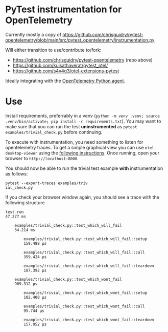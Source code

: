 # PyTest instrumentation for OpenTelemetry

Currently mostly a copy of https://github.com/chrisguidry/pytest-opentelemetry/blob/main/src/pytest_opentelemetry/instrumentation.py

Will either transition to use/contribute to/fork:

- https://github.com/chrisguidry/pytest-opentelemetry (repo above)
- https://github.com/kuisathaverat/pytest_otel/
- https://github.com/s4v4g3/otel-extensions-pytest

Ideally integrating with the [OpenTelemetry Python agent](https://opentelemetry.io/docs/zero-code/python/).

# Use

Install requirements, preferrably in a venv (`python -m venv .venv; source .venv/bin/activate; pip install -r requirements.txt`). You may want to make sure that you can run the test **uninstrumented** as `pytest examples/trivial_check.py` before continuing.

To execute with instrumentation, you need something to listen for opentelemetry traces. To get a simple graphical view you can use `otel-desktop-viewer` using the [following instructions](https://github.com/ojkelly/otel-desktop-viewer/tree/25713e1699f7d02d51b691ce3cce9db8bebb25d4?tab=readme-ov-file#via-go-install). Once running, open your browser to `http://localhost:8000`.

You should now be able to run the trivial test example **with** instrumentation as follows:
```
pytest --export-traces examples/triv
ial_check.py
```
If you check your browser window again, you should see a trace with the following structure
```
test run
47.277 ms

    examples/trivial_check.py::test_which_will_fail
    34.214 ms

        examples/trivial_check.py::test_which_will_fail::setup
        159.488 μs

        examples/trivial_check.py::test_which_will_fail::call
        359.424 μs

        examples/trivial_check.py::test_which_will_fail::teardown
        187.392 μs

    examples/trivial_check.py::test_which_wont_fail
    909.312 μs

        examples/trivial_check.py::test_which_wont_fail::setup
        102.400 μs

        examples/trivial_check.py::test_which_wont_fail::call
        95.744 μs

        examples/trivial_check.py::test_which_wont_fail::teardown
        157.952 μs
```
